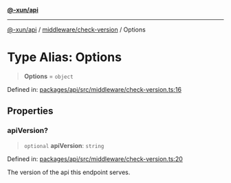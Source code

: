 [**@-xun/api**](../../../README.md)

***

[@-xun/api](../../../README.md) / [middleware/check-version](../README.md) / Options

# Type Alias: Options

> **Options** = `object`

Defined in: [packages/api/src/middleware/check-version.ts:16](https://github.com/Xunnamius/api-utils/blob/f159b4026fbac8d4de769d2a9e8cfaddf85d9e96/packages/api/src/middleware/check-version.ts#L16)

## Properties

### apiVersion?

> `optional` **apiVersion**: `string`

Defined in: [packages/api/src/middleware/check-version.ts:20](https://github.com/Xunnamius/api-utils/blob/f159b4026fbac8d4de769d2a9e8cfaddf85d9e96/packages/api/src/middleware/check-version.ts#L20)

The version of the api this endpoint serves.
